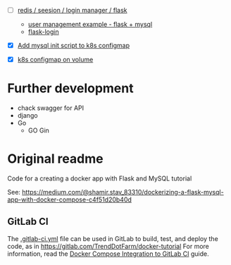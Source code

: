 - [ ] [redis /  seesion / login manager / flask ](https://github.com/hackersandslackers/flasksession-tutorial)
  - [user management example - flask + mysql](https://codeshack.io/login-system-python-flask-mysql/)
  - [flask-login](https://github.com/maxcountryman/flask-login)


- [x] [Add mysql init script to k8s configmap](https://stackoverflow.com/a/45682775/1433554)
- [x] [k8s configmap on volume](https://dev.to/joshduffney/kubernetes-using-configmap-subpaths-to-mount-files-3a1i)

# Further development
- chack swagger for API
- django
- Go
  - GO Gin
  
# Original readme

Code for a creating a docker app with Flask and MySQL tutorial

See:
https://medium.com/@shamir.stav_83310/dockerizing-a-flask-mysql-app-with-docker-compose-c4f51d20b40d

## GitLab CI

The [.gitlab-ci.yml](.gitlab-ci.yml) file can be used in GitLab to build,
test, and deploy the code, as in https://gitlab.com/TrendDotFarm/docker-tutorial
For more information, read the [Docker Compose Integration to GitLab
CI](GitLab-CI.md) guide.
